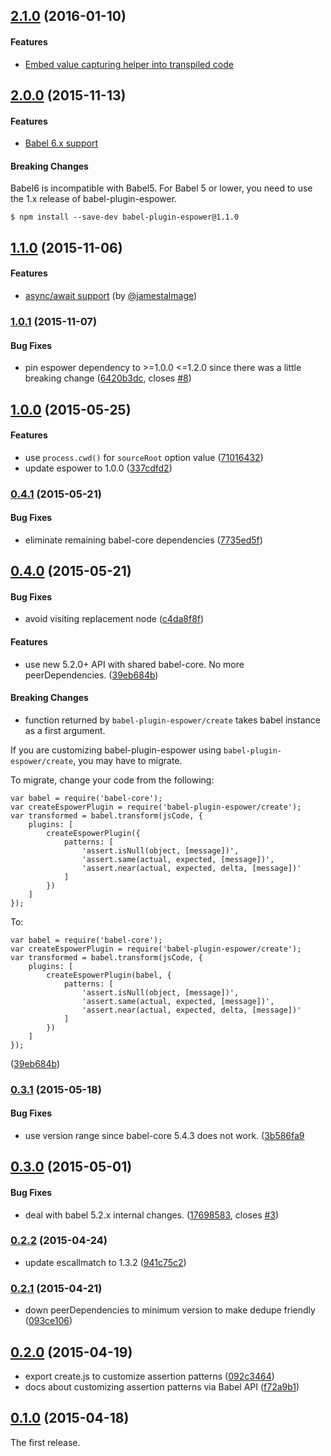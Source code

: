 ## [2.1.0](https://github.com/power-assert-js/babel-plugin-espower/releases/tag/v2.1.0) (2016-01-10)


#### Features

* [Embed value capturing helper into transpiled code](https://github.com/power-assert-js/babel-plugin-espower/pull/11)


## [2.0.0](https://github.com/power-assert-js/babel-plugin-espower/releases/tag/v2.0.0) (2015-11-13)


#### Features

* [Babel 6.x support](https://github.com/power-assert-js/babel-plugin-espower/pull/5)


#### Breaking Changes

Babel6 is incompatible with Babel5. For Babel 5 or lower, you need to use the 1.x release of babel-plugin-espower.

```
$ npm install --save-dev babel-plugin-espower@1.1.0
```


## [1.1.0](https://github.com/power-assert-js/babel-plugin-espower/releases/tag/v1.1.0) (2015-11-06)


#### Features

* [async/await support](https://github.com/power-assert-js/babel-plugin-espower/pull/7) (by [@jamestalmage](https://github.com/jamestalmage))


### [1.0.1](https://github.com/power-assert-js/babel-plugin-espower/releases/tag/v1.0.1) (2015-11-07)


#### Bug Fixes

* pin espower dependency to >=1.0.0 <=1.2.0 since there was a little breaking change ([6420b3dc](https://github.com/power-assert-js/babel-plugin-espower/commit/6420b3dc49a00f731eebbee695c90be8f13d5e73), closes [#8](https://github.com/power-assert-js/babel-plugin-espower/issues/8))


## [1.0.0](https://github.com/power-assert-js/babel-plugin-espower/releases/tag/v1.0.0) (2015-05-25)


#### Features

* use `process.cwd()` for `sourceRoot` option value ([71016432](https://github.com/power-assert-js/babel-plugin-espower/commit/71016432565568e2b7325b11cf07ae90d029c45b))
* update espower to 1.0.0 ([337cdfd2](https://github.com/power-assert-js/babel-plugin-espower/commit/337cdfd26a2868addd1aabdd7787733a79eab11a))


### [0.4.1](https://github.com/power-assert-js/babel-plugin-espower/releases/tag/v0.4.1) (2015-05-21)


#### Bug Fixes

* eliminate remaining babel-core dependencies ([7735ed5f](https://github.com/power-assert-js/babel-plugin-espower/commit/7735ed5f8e6c38660c0328404057c6497370ebd7))


## [0.4.0](https://github.com/power-assert-js/babel-plugin-espower/releases/tag/v0.4.0) (2015-05-21)


#### Bug Fixes

* avoid visiting replacement node ([c4da8f8f](https://github.com/power-assert-js/babel-plugin-espower/commit/c4da8f8f8d3a56ccfe64812ef4f2c839ebec892c))


#### Features

* use new 5.2.0+ API with shared babel-core. No more peerDependencies. ([39eb684b](https://github.com/power-assert-js/babel-plugin-espower/commit/39eb684b733729a0b0d6752bd52a008c5b08159b))


#### Breaking Changes

* function returned by `babel-plugin-espower/create` takes babel instance as a first argument.

If you are customizing babel-plugin-espower using `babel-plugin-espower/create`, you may have to migrate.

To migrate, change your code from the following:

```
var babel = require('babel-core');
var createEspowerPlugin = require('babel-plugin-espower/create');
var transformed = babel.transform(jsCode, {
    plugins: [
        createEspowerPlugin({
            patterns: [
                'assert.isNull(object, [message])',
                'assert.same(actual, expected, [message])',
                'assert.near(actual, expected, delta, [message])'
            ]
        })
    ]
});
```

To:

```
var babel = require('babel-core');
var createEspowerPlugin = require('babel-plugin-espower/create');
var transformed = babel.transform(jsCode, {
    plugins: [
        createEspowerPlugin(babel, {
            patterns: [
                'assert.isNull(object, [message])',
                'assert.same(actual, expected, [message])',
                'assert.near(actual, expected, delta, [message])'
            ]
        })
    ]
});
```

([39eb684b](https://github.com/power-assert-js/babel-plugin-espower/commit/39eb684b733729a0b0d6752bd52a008c5b08159b))


### [0.3.1](https://github.com/power-assert-js/babel-plugin-espower/releases/tag/v0.3.1) (2015-05-18)


#### Bug Fixes

* use version range since babel-core 5.4.3 does not work. ([3b586fa9](https://github.com/power-assert-js/babel-plugin-espower/commit/3b586fa9c20650871f7420c70d6e9c189be7412c)


## [0.3.0](https://github.com/power-assert-js/babel-plugin-espower/releases/tag/v0.3.0) (2015-05-01)


#### Bug Fixes

* deal with babel 5.2.x internal changes. ([17698583](https://github.com/power-assert-js/babel-plugin-espower/commit/17698583a871e59c0af660cd888c2e98f85aea38), closes [#3](https://github.com/power-assert-js/babel-plugin-espower/issues/3))


### [0.2.2](https://github.com/power-assert-js/babel-plugin-espower/releases/tag/v0.2.2) (2015-04-24)


* update escallmatch to 1.3.2 ([941c75c2](https://github.com/power-assert-js/babel-plugin-espower/commit/941c75c29504284fee7fa916752e4096fd65011f))


### [0.2.1](https://github.com/power-assert-js/babel-plugin-espower/releases/tag/v0.2.1) (2015-04-21)


* down peerDependencies to minimum version to make dedupe friendly ([093ce106](https://github.com/power-assert-js/babel-plugin-espower/commit/093ce1068a11ac1550830c5e541f93a3271623af))


## [0.2.0](https://github.com/power-assert-js/babel-plugin-espower/releases/tag/v0.2.0) (2015-04-19)


* export create.js to customize assertion patterns ([092c3464](https://github.com/power-assert-js/babel-plugin-espower/commit/092c3464ae37ab27a91cd01e3dd8fa2062a08dfe))
* docs about customizing assertion patterns via Babel API ([f72a9b1](https://github.com/power-assert-js/babel-plugin-espower/commit/f72a9b19b68d3d12287ba8b33878c7ff63049175))


## [0.1.0](https://github.com/power-assert-js/babel-plugin-espower/releases/tag/v0.1.0) (2015-04-18)


The first release.
